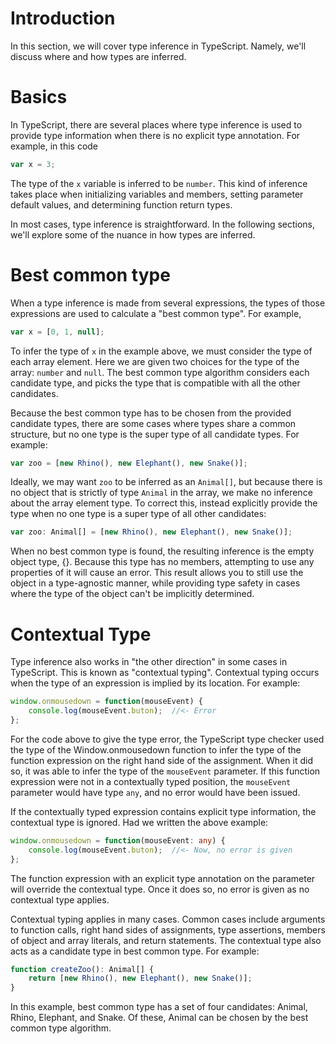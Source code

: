 # Introduction

In this section, we will cover type inference in TypeScript.  Namely, we'll discuss where and how types are inferred.

# Basics

In TypeScript, there are several places where type inference is used to provide type information when there is no explicit type annotation.  For example, in this code

```TypeScript
var x = 3;
```

The type of the <code>x</code> variable is inferred to be <code>number</code>.  This kind of inference takes place when initializing variables and members, setting parameter default values, and determining function return types.

In most cases, type inference is straightforward.  In the following sections, we'll explore some of the nuance in how types are inferred.

# Best common type

When a type inference is made from several expressions, the types of those expressions are used to calculate a "best common type".  For example,

```TypeScript
var x = [0, 1, null];
```

To infer the type of <code>x</code> in the example above, we must consider the type of each array element.  Here we are given two choices for the type of the array: <code>number</code> and <code>null</code>.  The best common type algorithm considers each candidate type, and picks the type that is compatible with all the other candidates.  

Because the best common type has to be chosen from the provided candidate types, there are some cases where types share a common structure, but no one type is the super type of all candidate types.  For example:

```TypeScript
var zoo = [new Rhino(), new Elephant(), new Snake()];
```

Ideally, we may want <code>zoo</code> to be inferred as an <code>Animal[]</code>, but because there is no object that is strictly of type <code>Animal</code> in the array, we make no inference about the array element type.  To correct this, instead explicitly provide the type when no one type is a super type of all other candidates:

```TypeScript
var zoo: Animal[] = [new Rhino(), new Elephant(), new Snake()];
```

When no best common type is found, the resulting inference is the empty object type, {}.  Because this type has no members, attempting to use any properties of it will cause an error.  This result allows you to still use the object in a type-agnostic manner, while providing type safety in cases where the type of the object can't be implicitly determined.

# Contextual Type

Type inference also works in "the other direction" in some cases in TypeScript.  This is known as "contextual typing".  Contextual typing occurs when the type of an expression is implied by its location.  For example: 

```TypeScript
window.onmousedown = function(mouseEvent) { 
    console.log(mouseEvent.buton);  //<- Error  
};
```

For the code above to give the type error, the TypeScript type checker used the type of the Window.onmousedown function to infer the type of the function expression on the right hand side of the assignment.  When it did so, it was able to infer the type of the <code>mouseEvent</code> parameter.  If this function expression were not in a contextually typed position, the <code>mouseEvent</code> parameter would have type <code>any</code>, and no error would have been issued.

If the contextually typed expression contains explicit type information, the contextual type is ignored.  Had we written the above example:

```TypeScript
window.onmousedown = function(mouseEvent: any) { 
    console.log(mouseEvent.buton);  //<- Now, no error is given  
};
```

The function expression with an explicit type annotation on the parameter will override the contextual type.  Once it does so, no error is given as no contextual type applies.

Contextual typing applies in many cases.  Common cases include arguments to function calls, right hand sides of assignments, type assertions, members of object and array literals, and return statements.  The contextual type also acts as a candidate type in best common type.  For example:

```TypeScript
function createZoo(): Animal[] {
    return [new Rhino(), new Elephant(), new Snake()];
}
```

In this example, best common type has a set of four candidates: Animal, Rhino, Elephant, and Snake.  Of these, Animal can be chosen by the best common type algorithm.


